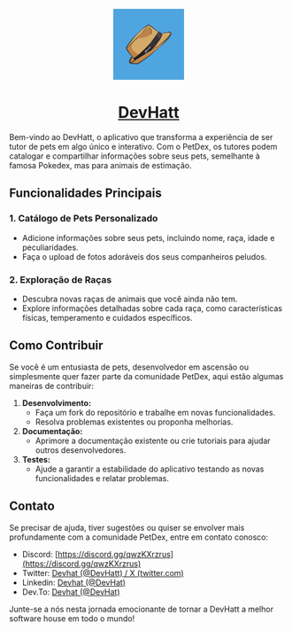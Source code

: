 <p align="center">
  <a href="#1-catálogo-de-pets-personalizado">
    <picture>
      <source media="https://github.com/devhatt/.github/blob/main/chapeu-NFT-2-FundoAzul-YT.png">
      <img src="https://github.com/devhatt/.github/blob/main/chapeu-NFT-2-FundoAzul-YT.png" height="128">
    </picture>
    <h1 align="center">DevHatt</h1>
  </a>
</p>

Bem-vindo ao DevHatt, o aplicativo que transforma a experiência de ser tutor de pets em algo único e interativo. Com o PetDex, os tutores podem catalogar e compartilhar informações sobre seus pets, semelhante à famosa Pokedex, mas para animais de estimação.

## Funcionalidades Principais

### 1. **Catálogo de Pets Personalizado**

- Adicione informações sobre seus pets, incluindo nome, raça, idade e peculiaridades.
- Faça o upload de fotos adoráveis dos seus companheiros peludos.

### 2. **Exploração de Raças**

- Descubra novas raças de animais que você ainda não tem.
- Explore informações detalhadas sobre cada raça, como características físicas, temperamento e cuidados específicos.

## Como Contribuir

Se você é um entusiasta de pets, desenvolvedor em ascensão ou simplesmente quer fazer parte da comunidade PetDex, aqui estão algumas maneiras de contribuir:

1. **Desenvolvimento:**
   - Faça um fork do repositório e trabalhe em novas funcionalidades.
   - Resolva problemas existentes ou proponha melhorias.
2. **Documentação:**
   - Aprimore a documentação existente ou crie tutoriais para ajudar outros desenvolvedores.
3. **Testes:**
   - Ajude a garantir a estabilidade do aplicativo testando as novas funcionalidades e relatar problemas.

## Contato

Se precisar de ajuda, tiver sugestões ou quiser se envolver mais profundamente com a comunidade PetDex, entre em contato conosco:

- Discord: [https://discord.gg/qwzKXrzrus](https://discord.gg/qwzKXrzrus)
- Twitter: [Devhat (@DevHatt) / X (twitter.com)](https://twitter.com/DevHatt)
- Linkedin: [Devhat (@DevHat)](https://www.linkedin.com/company/dev-hat/)
- Dev.To: [Devhat (@DevHat)](https://dev.to/devhat)

Junte-se a nós nesta jornada emocionante de tornar a DevHatt a melhor software house em todo o mundo!
